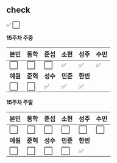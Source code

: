 ## check
:white_check_mark:
:white_large_square:

**15주차 주중**

|본민|동학|준섭|소현|성주|수민|
|----|----|----|----|----|----|
|:white_large_square:|:white_large_square:|:white_large_square:|:white_check_mark:|:white_check_mark:|:white_check_mark:|
|**예원**|**준혁**|**성수**|**민준**|**한빈**|
|:white_large_square:|:white_large_square:|:white_check_mark:|:white_check_mark:|:white_check_mark:|

**15주차 주말**

|본민|동학|준섭|소현|성주|수민|
|----|----|----|----|----|----|
|:white_large_square:|:white_large_square:|:white_large_square:|:white_large_square:|:white_large_square:|:white_large_square:|
|**예원**|**준혁**|**성수**|**민준**|**한빈**|
|:white_large_square:|:white_large_square:|:white_large_square:|:white_large_square:|:white_check_mark:|
